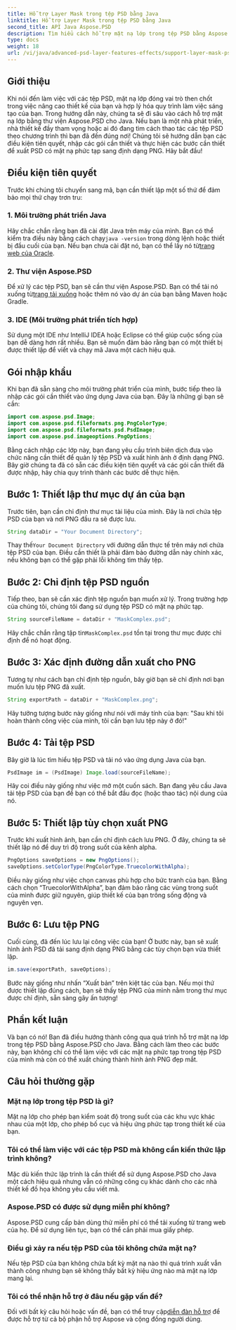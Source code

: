 ```yaml
---
title: Hỗ trợ Layer Mask trong tệp PSD bằng Java
linktitle: Hỗ trợ Layer Mask trong tệp PSD bằng Java
second_title: API Java Aspose.PSD
description: Tìm hiểu cách hỗ trợ mặt nạ lớp trong tệp PSD bằng Aspose.PSD cho Java thông qua hướng dẫn từng bước toàn diện.
type: docs
weight: 18
url: /vi/java/advanced-psd-layer-features-effects/support-layer-mask-psd-files/
---
```

## Giới thiệu
Khi nói đến làm việc với các tệp PSD, mặt nạ lớp đóng vai trò then chốt trong việc nâng cao thiết kế của bạn và hợp lý hóa quy trình làm việc sáng tạo của bạn. Trong hướng dẫn này, chúng ta sẽ đi sâu vào cách hỗ trợ mặt nạ lớp bằng thư viện Aspose.PSD cho Java. Nếu bạn là một nhà phát triển, nhà thiết kế đầy tham vọng hoặc ai đó đang tìm cách thao tác các tệp PSD theo chương trình thì bạn đã đến đúng nơi! Chúng tôi sẽ hướng dẫn bạn các điều kiện tiên quyết, nhập các gói cần thiết và thực hiện các bước cần thiết để xuất PSD có mặt nạ phức tạp sang định dạng PNG. Hãy bắt đầu!
## Điều kiện tiên quyết
Trước khi chúng tôi chuyển sang mã, bạn cần thiết lập một số thứ để đảm bảo mọi thứ chạy trơn tru:
### 1. Môi trường phát triển Java
 Hãy chắc chắn rằng bạn đã cài đặt Java trên máy của mình. Bạn có thể kiểm tra điều này bằng cách chạy`java -version` trong dòng lệnh hoặc thiết bị đầu cuối của bạn. Nếu bạn chưa cài đặt nó, bạn có thể lấy nó từ[trang web của Oracle](https://www.oracle.com/java/technologies/javase-jdk11-downloads.html).
### 2. Thư viện Aspose.PSD
Để xử lý các tệp PSD, bạn sẽ cần thư viện Aspose.PSD. Bạn có thể tải nó xuống từ[trang tải xuống](https://releases.aspose.com/psd/java/) hoặc thêm nó vào dự án của bạn bằng Maven hoặc Gradle.
### 3. IDE (Môi trường phát triển tích hợp)
Sử dụng một IDE như IntelliJ IDEA hoặc Eclipse có thể giúp cuộc sống của bạn dễ dàng hơn rất nhiều. Bạn sẽ muốn đảm bảo rằng bạn có một thiết bị được thiết lập để viết và chạy mã Java một cách hiệu quả.
## Gói nhập khẩu
Khi bạn đã sẵn sàng cho môi trường phát triển của mình, bước tiếp theo là nhập các gói cần thiết vào ứng dụng Java của bạn. Đây là những gì bạn sẽ cần:
```java
import com.aspose.psd.Image;
import com.aspose.psd.fileformats.png.PngColorType;
import com.aspose.psd.fileformats.psd.PsdImage;
import com.aspose.psd.imageoptions.PngOptions;
```
Bằng cách nhập các lớp này, bạn đang yêu cầu trình biên dịch đưa vào chức năng cần thiết để quản lý tệp PSD và xuất hình ảnh ở định dạng PNG.
Bây giờ chúng ta đã có sẵn các điều kiện tiên quyết và các gói cần thiết đã được nhập, hãy chia quy trình thành các bước dễ thực hiện.
## Bước 1: Thiết lập thư mục dự án của bạn

Trước tiên, bạn cần chỉ định thư mục tài liệu của mình. Đây là nơi chứa tệp PSD của bạn và nơi PNG đầu ra sẽ được lưu.
```java
String dataDir = "Your Document Directory";
```
 Thay thế`Your Document Directory` với đường dẫn thực tế trên máy nơi chứa tệp PSD của bạn. Điều cần thiết là phải đảm bảo đường dẫn này chính xác, nếu không bạn có thể gặp phải lỗi không tìm thấy tệp.
## Bước 2: Chỉ định tệp PSD nguồn

Tiếp theo, bạn sẽ cần xác định tệp nguồn bạn muốn xử lý. Trong trường hợp của chúng tôi, chúng tôi đang sử dụng tệp PSD có mặt nạ phức tạp.
```java
String sourceFileName = dataDir + "MaskComplex.psd";
```
 Hãy chắc chắn rằng tập tin`MaskComplex.psd` tồn tại trong thư mục được chỉ định để nó hoạt động. 
## Bước 3: Xác định đường dẫn xuất cho PNG

Tương tự như cách bạn chỉ định tệp nguồn, bây giờ bạn sẽ chỉ định nơi bạn muốn lưu tệp PNG đã xuất.
```java
String exportPath = dataDir + "MaskComplex.png";
```
Hãy tưởng tượng bước này giống như nói với máy tính của bạn: "Sau khi tôi hoàn thành công việc của mình, tôi cần bạn lưu tệp này ở đó!"
## Bước 4: Tải tệp PSD

Bây giờ là lúc tìm hiểu tệp PSD và tải nó vào ứng dụng Java của bạn.
```java
PsdImage im = (PsdImage) Image.load(sourceFileName);
```
Hãy coi điều này giống như việc mở một cuốn sách. Bạn đang yêu cầu Java tải tệp PSD của bạn để bạn có thể bắt đầu đọc (hoặc thao tác) nội dung của nó.
## Bước 5: Thiết lập tùy chọn xuất PNG

Trước khi xuất hình ảnh, bạn cần chỉ định cách lưu PNG. Ở đây, chúng ta sẽ thiết lập nó để duy trì độ trong suốt của kênh alpha.
```java
PngOptions saveOptions = new PngOptions();
saveOptions.setColorType(PngColorType.TruecolorWithAlpha);
```
Điều này giống như việc chọn canvas phù hợp cho bức tranh của bạn. Bằng cách chọn “TruecolorWithAlpha”, bạn đảm bảo rằng các vùng trong suốt của mình được giữ nguyên, giúp thiết kế của bạn trông sống động và nguyên vẹn.
## Bước 6: Lưu tệp PNG

Cuối cùng, đã đến lúc lưu lại công việc của bạn! Ở bước này, bạn sẽ xuất hình ảnh PSD đã tải sang định dạng PNG bằng các tùy chọn bạn vừa thiết lập.
```java
im.save(exportPath, saveOptions);
```
Bước này giống như nhấn “Xuất bản” trên kiệt tác của bạn. Nếu mọi thứ được thiết lập đúng cách, bạn sẽ thấy tệp PNG của mình nằm trong thư mục được chỉ định, sẵn sàng gây ấn tượng!
## Phần kết luận
Và bạn có nó! Bạn đã điều hướng thành công qua quá trình hỗ trợ mặt nạ lớp trong tệp PSD bằng Aspose.PSD cho Java. Bằng cách làm theo các bước này, bạn không chỉ có thể làm việc với các mặt nạ phức tạp trong tệp PSD của mình mà còn có thể xuất chúng thành hình ảnh PNG đẹp mắt. 
## Câu hỏi thường gặp
### Mặt nạ lớp trong tệp PSD là gì?  
Mặt nạ lớp cho phép bạn kiểm soát độ trong suốt của các khu vực khác nhau của một lớp, cho phép bố cục và hiệu ứng phức tạp trong thiết kế của bạn.
### Tôi có thể làm việc với các tệp PSD mà không cần kiến thức lập trình không?  
Mặc dù kiến thức lập trình là cần thiết để sử dụng Aspose.PSD cho Java một cách hiệu quả nhưng vẫn có những công cụ khác dành cho các nhà thiết kế đồ họa không yêu cầu viết mã.
### Aspose.PSD có được sử dụng miễn phí không?  
Aspose.PSD cung cấp bản dùng thử miễn phí có thể tải xuống từ trang web của họ. Để sử dụng liên tục, bạn có thể cần phải mua giấy phép.
### Điều gì xảy ra nếu tệp PSD của tôi không chứa mặt nạ?  
Nếu tệp PSD của bạn không chứa bất kỳ mặt nạ nào thì quá trình xuất vẫn thành công nhưng bạn sẽ không thấy bất kỳ hiệu ứng nào mà mặt nạ lớp mang lại.
### Tôi có thể nhận hỗ trợ ở đâu nếu gặp vấn đề?  
 Đối với bất kỳ câu hỏi hoặc vấn đề, bạn có thể truy cập[diễn đàn hỗ trợ](https://forum.aspose.com/c/psd/34) để được hỗ trợ từ cả bộ phận hỗ trợ Aspose và cộng đồng người dùng.